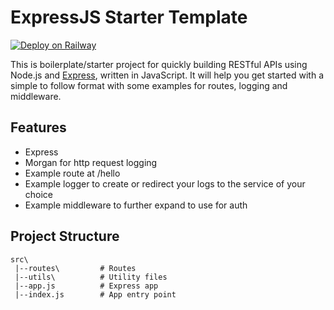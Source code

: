 # ExpressJS Starter Template

[![Deploy on Railway](https://railway.app/button.svg)](https://railway.app/template/uhmiOZ)

This is boilerplate/starter project for quickly building RESTful APIs using Node.js and [Express](https://expressjs.com/), written in JavaScript.
It will help you get started with a simple to follow format with some examples for routes, logging and middleware.

## Features

- Express
- Morgan for http request logging
- Example route at /hello
- Example logger to create or redirect your logs to the service of your choice
- Example middleware to further expand to use for auth

## Project Structure

```
src\
 |--routes\         # Routes
 |--utils\          # Utility files
 |--app.js          # Express app
 |--index.js        # App entry point
```
